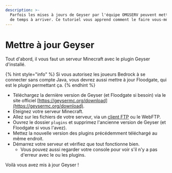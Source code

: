 ```yaml
---
description: >-
  Parfois les mises à jours de Geyser par l'équipe OMGSERV peuvent mettre un peu
  de temps à arriver. Ce tutoriel vous apprend comment le faire vous-même !
---
```


# Mettre à jour Geyser

Tout d'abord, il vous faut un serveur Minecraft avec le plugin Geyser d'installé.

{% hint style="info" %}
Si vous autorisez les joueurs Bedrock à se connecter sans compte Java, vous devrez aussi mettre à jour Floodgate, qui est le plugin permettant ça.
{% endhint %}

* Téléchargez la dernière version de Geyser (et Floodgate si besoin) via le site officiel [https://geysermc.org/download](https://geysermc.org/download).
* Eteignez votre serveur Minecraft.
* Allez sur les fichiers de votre serveur, via un [client FTP](../omgserv/acceder-au-ftp.md) ou le WebFTP.&#x20;
* Ouvrez le dossier `plugins` et supprimez l'ancienne version de Geyser (et Floodgate si vous l'avez).
* Mettez la nouvelle version des plugins précédemment téléchargé au même endroit.
* Démarrez votre serveur et vérifiez que tout fonctionne bien.&#x20;
  * Vous pouvez aussi regarder votre console pour voir s'il n'y a pas d'erreur avec le ou les plugins.

Voilà vous avez mis à jour Geyser !

